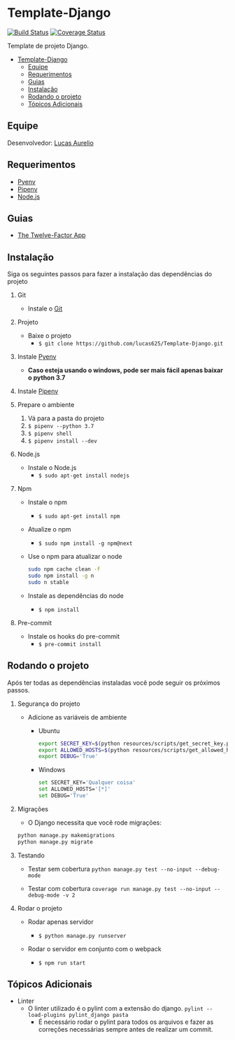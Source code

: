 # Template-Django

[![Build Status](https://travis-ci.org/lucas625/Template_Django.svg?branch=master)](https://travis-ci.org/lucas625/Template_Django) [![Coverage Status](https://coveralls.io/repos/github/lucas625/Template_Django/badge.svg?branch=master)](https://coveralls.io/github/lucas625/Template_Django?branch=master)

Template de projeto Django.

- [Template-Django](#template-django)
  - [Equipe](#equipe)
  - [Requerimentos](#requerimentos)
  - [Guias](#guias)
  - [Instalação](#instala%c3%a7%c3%a3o)
  - [Rodando o projeto](#rodando-o-projeto)
  - [Tópicos Adicionais](#t%c3%b3picos-adicionais)

## Equipe

Desenvolvedor: [Lucas Aurelio](https://github.com/lucas625)

## Requerimentos

- [Pyenv](https://github.com/pyenv/pyenv#installation)
- [Pipenv](https://github.com/pypa/pipenv)
- [Node.js](https://nodejs.org/en/)

## Guias

- [The Twelve-Factor App](https://12factor.net/)

## Instalação

Siga os seguintes passos para fazer a instalação das dependências do projeto

1. Git

   - Instale o [Git](https://git-scm.com/)

2. Projeto

   - Baixe o projeto
     - ```$ git clone https://github.com/lucas625/Template-Django.git```

3. Instale [Pyenv](https://github.com/pyenv/pyenv)

   - **Caso esteja usando o windows, pode ser mais fácil apenas baixar o python 3.7**

4. Instale [Pipenv](https://github.com/pyenv/pyenv)

5. Prepare o ambiente

    1. Vá para a pasta do projeto
    2. ```$ pipenv --python 3.7```
    3. ```$ pipenv shell```
    4. ```$ pipenv install --dev```

6. Node.js

   - Instale o Node.js
     - ```$ sudo apt-get install nodejs```

7. Npm

   - Instale o npm
     - ```$ sudo apt-get install npm```
   - Atualize o npm
     - ```$ sudo npm install -g npm@next```
   - Use o npm para atualizar o node

        ```sh
        sudo npm cache clean -f
        sudo npm install -g n
        sudo n stable
        ```

   - Instale as dependências do node
     - ```$ npm install```

8. Pre-commit

    - Instale os hooks do pre-commit
      - ```$ pre-commit install```

## Rodando o projeto

Após ter todas as dependências instaladas você pode seguir os próximos passos.

1. Segurança do projeto

   - Adicione as variáveis de ambiente
        - Ubuntu

            ```sh
            export SECRET_KEY=$(python resources/scripts/get_secret_key.py)
            export ALLOWED_HOSTS=$(python resources/scripts/get_allowed_hosts.py)
            export DEBUG='True'
            ```

        - Windows

            ```sh
            set SECRET_KEY='Qualquer coisa'
            set ALLOWED_HOSTS='[*]'
            set DEBUG='True'
            ```

2. Migrações

    - O Django necessita que você rode migrações:

    ```sh
    python manage.py makemigrations
    python manage.py migrate
    ```

3. Testando

    - Testar sem cobertura
        ```python manage.py test --no-input --debug-mode```

    - Testar com cobertura
        ```coverage run manage.py test --no-input --debug-mode -v 2```

4. Rodar o projeto
   - Rodar apenas servidor
     - ```$ python manage.py runserver```

   - Rodar o servidor em conjunto com o webpack
     - ```$ npm run start```

## Tópicos Adicionais

- Linter
  - O linter utilizado é o pylint com a extensão do django.
    ```pylint --load-plugins pylint_django pasta```
    - É necessário rodar o pylint para todos os arquivos e fazer as correções necessárias sempre antes de realizar um commit.
